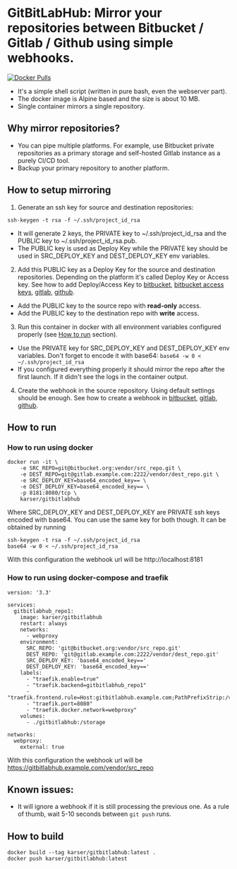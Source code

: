 # GitBitLabHub: Mirror your repositories between Bitbucket / Gitlab / Github using simple webhooks.
<a href="https://hub.docker.com/r/karser/gitbitlabhub">![Docker Pulls](https://img.shields.io/docker/pulls/karser/gitbitlabhub)</a>

- It's a simple shell script (written in pure bash, even the webserver part).
- The docker image is Alpine based and the size is about 10 MB.
- Single container mirrors a single repository.

## Why mirror repositories?
- You can pipe multiple platforms. For example, use Bitbucket private repositories
  as a primary storage and self-hosted Gitlab instance as a purely CI/CD tool.
- Backup your primary repository to another platform.

## How to setup mirroring

1. Generate an ssh key for source and destination repositories:
```
ssh-keygen -t rsa -f ~/.ssh/project_id_rsa
```
- It will generate 2 keys, the PRIVATE key to ~/.ssh/project_id_rsa and the PUBLIC key to ~/.ssh/project_id_rsa.pub.
- The PUBLIC key is used as Deploy Key while the PRIVATE key should be used in SRC_DEPLOY_KEY and DEST_DEPLOY_KEY env variables.

2. Add this PUBLIC key as a Deploy Key for the source and destination repositories.
   Depending on the platform it's called Deploy Key or Access key.
   See how to add Deploy/Access Key to [bitbucket](https://bitbucket.org/blog/deployment-keys), [bitbucket access keys](https://confluence.atlassian.com/bitbucketserver/ssh-access-keys-for-system-use-776639781.html),
   [gitlab](https://docs.gitlab.com/ee/user/project/deploy_keys/index.html), [github](https://docs.github.com/en/developers/overview/managing-deploy-keys#deploy-keys).
- Add the PUBLIC key to the source repo with **read-only** access.
- Add the PUBLIC key to the destination repo with **write** access.

3. Run this container in docker with all environment variables configured properly (see [How to run](#how-to-run) section).
- Use the PRIVATE key for SRC_DEPLOY_KEY and DEST_DEPLOY_KEY env variables. Don't forget to encode it with base64:
  `base64 -w 0 < ~/.ssh/project_id_rsa`
- If you configured everything properly it should mirror the repo after the first launch. If it didn't see the logs in the container output.

4. Create the webhook in the source repository. Using default settings should be enough.
   See how to create a webhook in [bitbucket](https://confluence.atlassian.com/bitbucket/manage-webhooks-735643732.html),
   [gitlab](https://docs.gitlab.com/ce/user/project/integrations/webhooks.html), [github](https://docs.github.com/en/developers/webhooks-and-events/webhooks/creating-webhooks#setting-up-a-webhook).

## How to run

### How to run using docker
```
docker run -it \
    -e SRC_REPO=git@bitbucket.org:vendor/src_repo.git \
    -e DEST_REPO=git@gitlab.example.com:2222/vendor/dest_repo.git \
    -e SRC_DEPLOY_KEY=base64_encoded_key== \
    -e DEST_DEPLOY_KEY=base64_encoded_key== \
    -p 8181:8080/tcp \
    karser/gitbitlabhub
```
Where SRC_DEPLOY_KEY and DEST_DEPLOY_KEY are PRIVATE ssh keys encoded with base64.
You can use the same key for both though. It can be obtained by running
```
ssh-keygen -t rsa -f ~/.ssh/project_id_rsa
base64 -w 0 < ~/.ssh/project_id_rsa
```

With this configuration the webhook url will be http://localhost:8181

### How to run using docker-compose and traefik

```
version: '3.3'

services:
  gitbitlabhub_repo1:
    image: karser/gitbitlabhub
    restart: always
    networks:
      - webproxy
    environment:
      SRC_REPO: 'git@bitbucket.org:vendor/src_repo.git'
      DEST_REPO: 'git@gitlab.example.com:2222/vendor/dest_repo.git'
      SRC_DEPLOY_KEY: 'base64_encoded_key=='
      DEST_DEPLOY_KEY: 'base64_encoded_key=='
    labels:
      - "traefik.enable=true"
      - "traefik.backend=gitbitlabhub_repo1"
      - "traefik.frontend.rule=Host:gitbitlabhub.example.com;PathPrefixStrip:/vendor/src_repo"
      - "traefik.port=8080"
      - "traefik.docker.network=webproxy"
    volumes:
      - ./gitbitlabhub:/storage

networks:
  webproxy:
    external: true
```
With this configuration the webhook url will be https://gitbitlabhub.example.com/vendor/src_repo

## Known issues:

- It will ignore a webhook if it is still processing the previous one. As a rule of thumb, wait 5-10 seconds between `git push` runs.

## How to build

```
docker build --tag karser/gitbitlabhub:latest .
docker push karser/gitbitlabhub:latest
```
